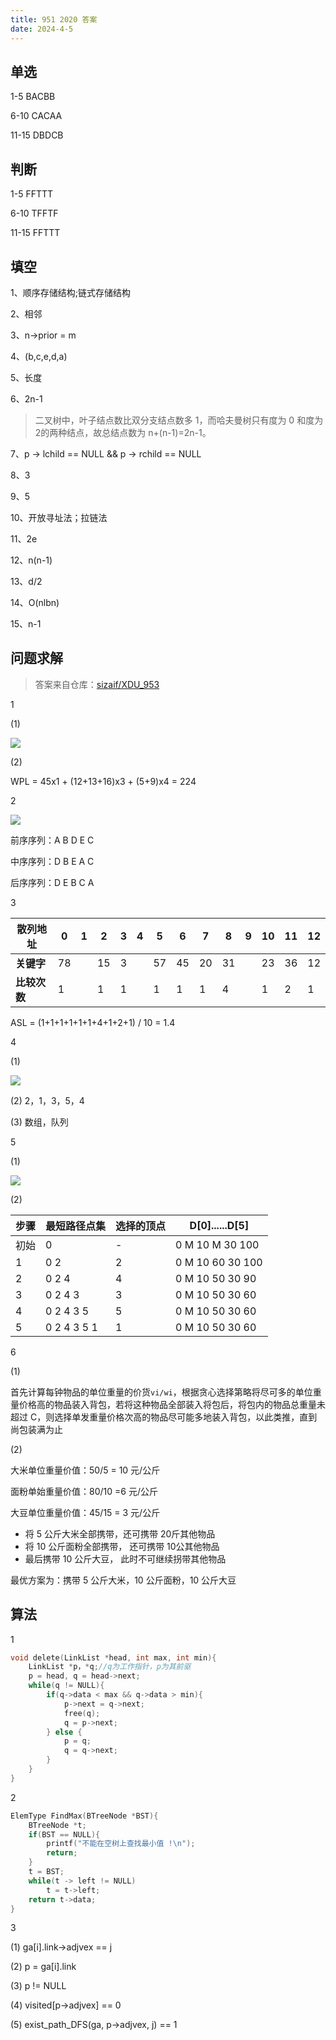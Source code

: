 ```yaml
---
title: 951 2020 答案
date: 2024-4-5
---
```


## 单选

1-5 BACBB

6-10 CACAA

11-15 DBDCB

## 判断

1-5 FFTTT

6-10 TFFTF

11-15 FFTTT

## 填空

1、顺序存储结构;链式存储结构

2、相邻

3、n->prior = m

4、(b,c,e,d,a)

5、长度

6、2n-1

> 二叉树中，叶子结点数比双分支结点数多 1，而哈夫曼树只有度为 0 和度为 2的两种结点，故总结点数为 n+(n-1)=2n-1。

7、p -> lchild == NULL && p -> rchild == NULL

8、3

9、5

10、开放寻址法；拉链法

11、2e

12、n(n-1)

13、d/2

14、O(nlbn)

15、n-1

## 问题求解

> 答案来自仓库：[sizaif/XDU_953](https://github.com/sizaif/XDU_953)

1

(1)

<img src="./assets/image-20240405150001808.png">

(2)

WPL = 45x1 + (12+13+16)x3 + (5+9)x4 = 224

2

<img src="./assets/image-20240405145858163.png">

前序序列：A B D E C

中序序列：D B E A C

后序序列：D E B C A

3

| 散列地址     | 0    | 1    | 2    | 3    | 4    | 5    | 6    | 7    | 8    | 9    | 10   | 11   | 12   |
| ------------ | ---- | ---- | ---- | ---- | ---- | ---- | ---- | ---- | ---- | ---- | ---- | ---- | ---- |
| **关键字**   | 78   |      | 15   | 3    |      | 57   | 45   | 20   | 31   |      | 23   | 36   | 12   |
| **比较次数** | 1    |      | 1    | 1    |      | 1    | 1    | 1    | 4    |      | 1    | 2    | 1    |

ASL = (1+1+1+1+1+1+4+1+2+1) / 10 = 1.4

4

(1)

<img src="./assets/image-20240405150142199.png">

(2) 2，1，3，5，4

(3) 数组，队列

5

(1)

<img src="./assets/image-20240405150331162.png">

(2)

| 步骤 | 最短路径点集 | 选择的顶点 | D[0]......D[5]   |
| ---- | ------------ | ---------- | ---------------- |
| 初始 | 0            | -          | 0 M 10 M 30 100  |
| 1    | 0 2          | 2          | 0 M 10 60 30 100 |
| 2    | 0 2 4        | 4          | 0 M 10 50 30 90  |
| 3    | 0 2 4 3      | 3          | 0 M 10 50 30 60  |
| 4    | 0 2 4 3 5    | 5          | 0 M 10 50 30 60  |
| 5    | 0 2 4 3 5 1  | 1          | 0 M 10 50 30 60  |

6

(1)

首先计算每钟物品的单位重量的价货`vi/wi`，根据贪心选择第略将尽可多的单位重量价格高的物品装入背包，若将这种物品全部装入将包后，将包内的物品总重量未超过 C，则选择单发重量价格次高的物品尽可能多地装入背包，以此类推，直到尚包装满为止

(2)

大米单位重量价值：50/5 = 10 元/公斤

面粉单始重量价值：80/10 =6 元/公斤

大豆单位重量价值：45/15 = 3 元/公斤

- 将 5 公斤大米全部携带，还可携带 20斤其他物品
- 将 10 公斤面粉全部携带， 还可携带 10公其他物品
- 最后携带 10 公斤大豆， 此时不可继续拐带其他物品

最优方案为：携带 5 公斤大米，10 公斤面粉，10 公斤大豆

## 算法

1

```c
void delete(LinkList *head, int max, int min){
    LinkList *p，*q;//q为工作指针，p为其前驱
    p = head, q = head->next;
    while(q != NULL){
        if(q->data < max && q->data > min){
            p->next = q->next;
            free(q);
            q = p->next;
        } else {
            p = q;
            q = q->next;
        }
    }
}
```

2

```c
ElemType FindMax(BTreeNode *BST){
    BTreeNode *t;
    if(BST == NULL){
        printf("不能在空树上查找最小值 !\n");
        return;
    }
    t = BST;
    while(t -> left != NULL)
        t = t->left;
	return t->data;
}
```

3

(1) ga[i].link->adjvex == j

(2) p = ga[i].link

(3) p != NULL

(4) visited[p->adjvex] == 0

(5) exist_path_DFS(ga, p->adjvex, j) == 1
